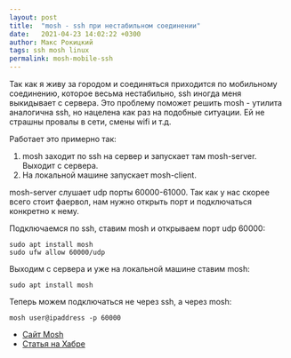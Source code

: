 ```yaml
---
layout: post
title:  "mosh - ssh при нестабильном соединении"
date:   2021-04-23 14:02:22 +0300
author: Макс Рокицкий
tags: ssh mosh linux
permalink: mosh-mobile-ssh
---
```


Так как я живу за городом и соединяться приходится по мобильному соединению, которое весьма нестабильно, ssh иногда меня выкидывает с сервера. Это проблему поможет решить mosh - утилита аналогична ssh, но нацелена как раз на подобные ситуации. Ей не страшны провалы в сети, смены wifi и т.д.

Работает это примерно так:

1. mosh заходит по ssh на сервер и запускает там mosh-server. Выходит с сервера.
2. На локальной машине запускает mosh-client.

<!--more-->

mosh-server слушает udp порты 60000-61000. Так как у нас скорее всего стоит фаервол, нам нужно открыть порт и подключаться конкретно к нему.

Подключаемся по ssh, ставим mosh и открываем порт udp 60000:

```
sudo apt install mosh
sudo ufw allow 60000/udp
```

Выходим с сервера и уже на локальной машине ставим mosh:

```
sudo apt install mosh
```

Теперь можем подключаться не через ssh, а через mosh:

```
mosh user@ipaddress -p 60000
```

* [Сайт Mosh](https://mosh.org/)
* [Статья на Хабре](https://habr.com/ru/post/243651/)

